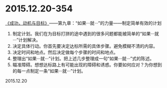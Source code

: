 2015.12.20-354
==============
[《成功，动机与目标》](http://book.douban.com/subject/22994632/)——第九章：“如果···就···”的力量——制定简单有效的计划

1. 制定计划。我们在为目标打拼的途中遇到的很多问题都能被简单的“如果···就···”计划解决。
2. 决定具体行动。你首先要决定达标所需的具体步骤。避免模糊不清的内容。
3. 决定时间和地点。然后决定做每个步骤的时间和地点。
4. 整理出“如果···就···”计划。把上述几步整理成一句“如果···就···”式的陈述。
5. 瞄准障碍。想想达标路上有可能出现的障碍和诱惑。你要如何应对？为你想到的每一点制定一条“如果···就···”计划。

2015.12.20
